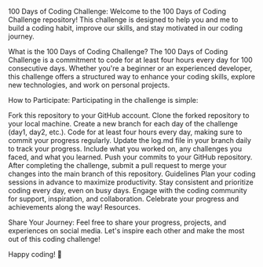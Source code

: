 100 Days of Coding Challenge:
Welcome to the 100 Days of Coding Challenge repository! This challenge is designed to help you and me to build a coding habit, improve our skills, and stay motivated in our coding journey.

What is the 100 Days of Coding Challenge?
The 100 Days of Coding Challenge is a commitment to code for at least four hours every day for 100 consecutive days. Whether you're a beginner or an experienced developer, this challenge offers a structured way to enhance your coding skills, explore new technologies, and work on personal projects.

How to Participate:
Participating in the challenge is simple:

Fork this repository to your GitHub account.
Clone the forked repository to your local machine.
Create a new branch for each day of the challenge (day1, day2, etc.).
Code for at least four hours every day, making sure to commit your progress regularly.
Update the log.md file in your branch daily to track your progress. Include what you worked on, any challenges you faced, and what you learned.
Push your commits to your GitHub repository.
After completing the challenge, submit a pull request to merge your changes into the main branch of this repository.
Guidelines
Plan your coding sessions in advance to maximize productivity.
Stay consistent and prioritize coding every day, even on busy days.
Engage with the coding community for support, inspiration, and collaboration.
Celebrate your progress and achievements along the way!
Resources.

Share Your Journey:
Feel free to share your progress, projects, and experiences on social media. Let's inspire each other and make the most out of this coding challenge!

Happy coding! 🚀
